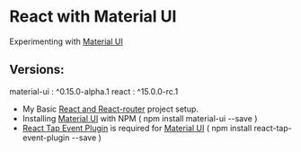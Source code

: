 React with Material UI
==============================
Experimenting with [Material UI][2]

Versions:
--------------
material-ui : ^0.15.0-alpha.1
react : ^15.0.0-rc.1

 - My Basic [React and React-router][1] project setup.
 - Installing [Material UI][3] with NPM ( npm install material-ui --save )
 - [React Tap Event Plugin][4] is required for [Material UI][3] ( npm install react-tap-event-plugin --save )












[1]: https://github.com/saumya/ReactRouter-102
[2]: http://www.material-ui.com/
[3]: https://www.npmjs.com/package/material-ui
[4]: https://www.npmjs.com/package/react-tap-event-plugin
